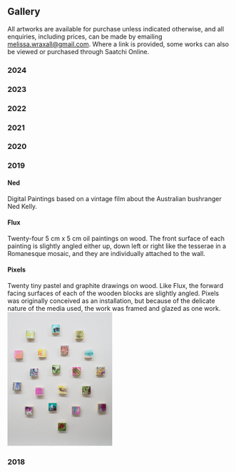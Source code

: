 ## Gallery
 
 
All artworks are available for purchase unless indicated otherwise, and all enquiries, including prices, can be made by emailing melissa.wraxall@gmail.com. Where a link is provided, some works can also be viewed or purchased through Saatchi Online.

### 2024

<div class="gallery" data-src="gallery2024.yml"></div>

### 2023

<div class="gallery" data-src="gallery2023.yml"></div>

### 2022

<div class="gallery" data-src="gallery2022.yml"></div>

### 2021

<div class="gallery" data-src="gallery2021.yml"></div>

### 2020

<div class="gallery" data-src="gallery2020.yml"></div>

### 2019

<div class="gallery" data-src="gallery2019.yml"></div>

#### Ned

<div class="inset">
Digital Paintings based on a vintage film about the Australian bushranger Ned Kelly. 
</div>

<div class="gallery" data-src="gallery_ned.yml"></div>

#### Flux

<div class="inset">
Twenty-four 5 cm x 5 cm oil paintings on wood. The front surface of each painting is slightly angled either up, down left or right like the tesserae in a Romanesque mosaic, and they are individually attached to the wall.
</div>

<div class="gallery" data-src="gallery_flux.yml"></div>

#### Pixels 

<div class="inset">
Twenty tiny pastel and graphite drawings on wood. Like Flux, the forward facing surfaces of each of the wooden blocks are slightly angled. Pixels was originally conceived as an installation, but because of the delicate nature of the media used, the work was framed and glazed as one work.
</div>

<img class="asyncImage" src="img/Pixels_installation_sm.jpg" alt="Pixels TBD" class="col-sm-12" />

<div class="gallery" data-src="gallery_pixels.yml"></div>

### 2018

<div class="gallery" data-src="gallery2018.yml"></div>















